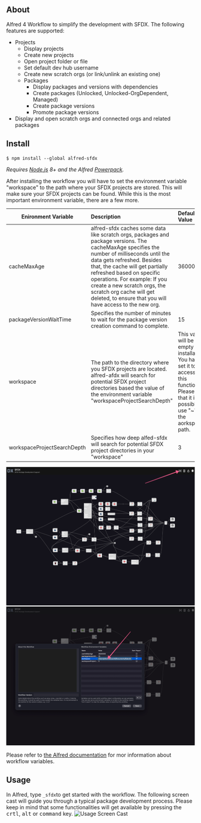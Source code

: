 ## About

Alfred 4 Workflow to simplify the development with SFDX.
The following features are supported:

- Projects
  - Display projects
  - Create new projects
  - Open project folder or file
  - Set default dev hub username
  - Create new scratch orgs (or link/unlink an existing one)
  - Packages
    - Display packages and versions with dependencies
    - Create packages (Unlocked, Unlocked-OrgDependent, Managed)
    - Create package versions
    - Promote package versions
- Display and open scratch orgs and connected orgs and related packages

## Install

```
$ npm install --global alfred-sfdx
```

_Requires [Node.js](https://nodejs.org) 8+ and the Alfred [Powerpack](https://www.alfredapp.com/powerpack/)._

After installing the workflow you will have to set the environment variable "workspace" to the path where your SFDX projects are stored. This will make sure your SFDX projects can be found. While this is the most important environment variable, there are a few more.

| Enironment Variable         | Description                                                                                                                                                                                                                                                                                                                                                                                      | Default Value                                                                                                                                                               |
| --------------------------- | :----------------------------------------------------------------------------------------------------------------------------------------------------------------------------------------------------------------------------------------------------------------------------------------------------------------------------------------------------------------------------------------------- | :-------------------------------------------------------------------------------------------------------------------------------------------------------------------------- |
| cacheMaxAge                 | alfred-sfdx caches some data like scratch orgs, packages and package versions. The cacheMaxAge specifies the number of milliseconds until the data gets refreshed. Besides that, the cache will get partially refreshed based on specific operations. For example: If you create a new scratch orgs, the scratch org cache will get deleted, to ensure that you will have access to the new org. | 3600000                                                                                                                                                                     |
| packageVersionWaitTime      | Specifies the number of minutes to wait for the package version creation command to complete.                                                                                                                                                                                                                                                                                                    | 15                                                                                                                                                                          |
| workspace                   | The path to the directory where you SFDX projects are located. alfred-afdx will search for potential SFDX project directories based the value of the environment variable "workspaceProjectSearchDepth"                                                                                                                                                                                          | This value will be empty after installation. You have to set it to gain access to this functionality. Please note that it is not possible to use "~" in the aorkspace path. |
| workspaceProjectSearchDepth | Specifies how deep alfed-sfdx will search for potential SFDX project directories in your "workspace"                                                                                                                                                                                                                                                                                             | 3                                                                                                                                                                           |

![Usage Screen Cast](screenshots/environment-variables-1.png)
![Usage Screen Cast](screenshots/environment-variables-2.png)

Please refer to [the Alfred documentation](https://www.alfredapp.com/help/workflows/advanced/variables/) for mor information about workflow variables.

## Usage

In Alfred, type `_sfdx`to get started with the workflow. The following screen cast will guide you through a typical package development process. Please keep in mind that some functionalities will get available by pressing the <kbd>crtl</kbd>, <kbd>alt</kbd> or <kbd>command</kbd> key.
![Usage Screen Cast](screenshots/usage.gif)
